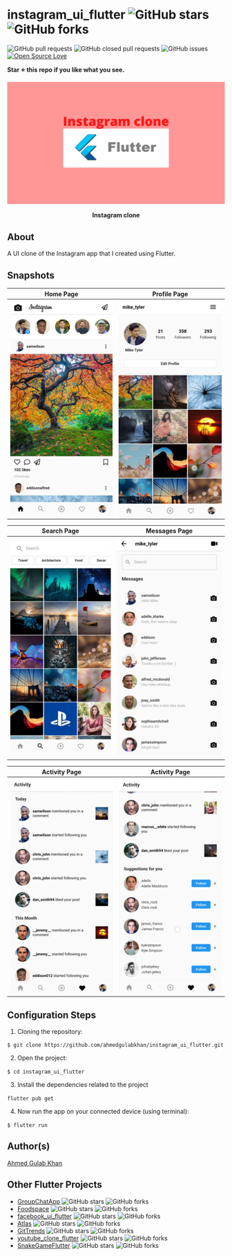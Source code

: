 # instagram_ui_flutter ![GitHub stars](https://img.shields.io/github/stars/ahmedgulabkhan/instagram_ui_flutter?style=social) ![GitHub forks](https://img.shields.io/github/forks/ahmedgulabkhan/instagram_ui_flutter?style=social) 
![GitHub pull requests](https://img.shields.io/github/issues-pr/ahmedgulabkhan/instagram_ui_flutter) ![GitHub closed pull requests](https://img.shields.io/github/issues-pr-closed/ahmedgulabkhan/instagram_ui_flutter) ![GitHub issues](https://img.shields.io/github/issues-raw/ahmedgulabkhan/instagram_ui_flutter) [![Open Source Love](https://badges.frapsoft.com/os/v2/open-source.svg?v=103)](https://github.com/ahmedgulabkhan/instagram_ui_flutter)

**Star ⭐ this repo if you like what you see.**

<p><img src="snapshots/social-preview.png" /></p>
<p align="center"><b>Instagram clone</b></p>

## About
A UI clone of the Instagram app that I created using Flutter.

## Snapshots

| Home Page | Profile Page |
|------|-------|
|<img src="snapshots/snapshot1.jpeg" width="400">|<img src="snapshots/snapshot2.jpeg" width="400">|

| Search Page | Messages Page |
|------|-------|
|<img src="snapshots/snapshot3.jpeg" width="400">|<img src="snapshots/snapshot4.jpeg" width="400">|

| Activity Page | Activity Page |
|------|-------|
|<img src="snapshots/snapshot5.jpeg" width="400">|<img src="snapshots/snapshot6.jpeg" width="400">|


## Configuration Steps
1. Cloning the repository:

```
$ git clone https://github.com/ahmedgulabkhan/instagram_ui_flutter.git
```

2. Open the project:

`$ cd instagram_ui_flutter`

3. Install the dependencies related to the project

`flutter pub get`

4. Now run the app on your connected device (using terminal):

`$ flutter run`

## Author(s)

[Ahmed Gulab Khan](https://www.github.com/ahmedgulabkhan)

## Other Flutter Projects

- [GroupChatApp](https://www.github.com/ahmedgulabkhan/GroupChatApp) ![GitHub stars](https://img.shields.io/github/stars/ahmedgulabkhan/GroupChatApp?style=social) ![GitHub forks](https://img.shields.io/github/forks/ahmedgulabkhan/GroupChatApp?style=social)
- [Foodspace](https://www.github.com/ahmedgulabkhan/Foodspace) ![GitHub stars](https://img.shields.io/github/stars/ahmedgulabkhan/Foodspace?style=social) ![GitHub forks](https://img.shields.io/github/forks/ahmedgulabkhan/Foodspace?style=social)
- [facebook_ui_flutter](https://www.github.com/ahmedgulabkhan/facebook_ui_flutter) ![GitHub stars](https://img.shields.io/github/stars/ahmedgulabkhan/facebook_ui_flutter?style=social) ![GitHub forks](https://img.shields.io/github/forks/ahmedgulabkhan/facebook_ui_flutter?style=social)
- [Atlas](https://www.github.com/ahmedgulabkhan/Atlas) ![GitHub stars](https://img.shields.io/github/stars/ahmedgulabkhan/Atlas?style=social) ![GitHub forks](https://img.shields.io/github/forks/ahmedgulabkhan/Atlas?style=social)
- [GitTrends](https://www.github.com/ahmedgulabkhan/GitTrends) ![GitHub stars](https://img.shields.io/github/stars/ahmedgulabkhan/GitTrends?style=social) ![GitHub forks](https://img.shields.io/github/forks/ahmedgulabkhan/GitTrends?style=social)
- [youtube_clone_flutter](https://www.github.com/ahmedgulabkhan/youtube_clone_flutter) ![GitHub stars](https://img.shields.io/github/stars/ahmedgulabkhan/youtube_clone_flutter?style=social) ![GitHub forks](https://img.shields.io/github/forks/ahmedgulabkhan/youtube_clone_flutter?style=social)
- [SnakeGameFlutter](https://www.github.com/ahmedgulabkhan/SnakeGameFlutter) ![GitHub stars](https://img.shields.io/github/stars/ahmedgulabkhan/SnakeGameFlutter?style=social) ![GitHub forks](https://img.shields.io/github/forks/ahmedgulabkhan/SnakeGameFlutter?style=social)

